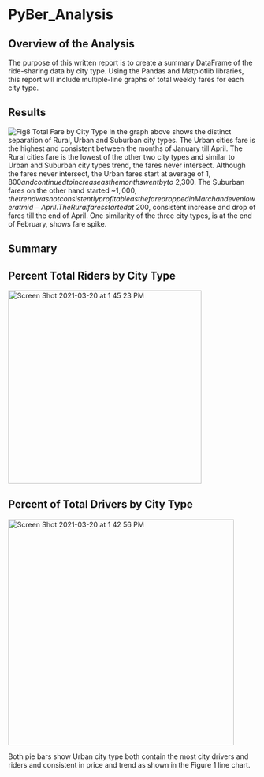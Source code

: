 # PyBer_Analysis
## Overview of the Analysis
The purpose of this written report is to create a summary DataFrame of the ride-sharing data by city type. Using the Pandas and Matplotlib libraries, this report will include multiple-line graphs of total weekly fares for each city type.
## Results 
![Fig8](https://user-images.githubusercontent.com/77812423/111560101-2d392380-8768-11eb-9cfd-5dfe25cff713.png)
Total Fare by City Type
In the graph above shows the distinct separation of Rural, Urban and Suburban city types.  The Urban cities fare is the highest and consistent between the months of January till April.  The Rural cities fare is the lowest of the other two city types and similar to Urban and Suburban city types trend, the fares never intersect.  Although the fares never intersect, the Urban fares start at average of $1,800 and continued to increase as the months went by to ~$2,300.  The Suburban fares on the other hand started ~$1,000, the trend was not consistently profitable as the fare dropped in March and even lower at mid-April.  The Rural fares started at ~$200, consistent increase and drop of fares till the end of April.  One similarity of the three city types, is at the end of February, shows fare spike.
## Summary 
## Percent Total Riders by City Type


<img width="392" alt="Screen Shot 2021-03-20 at 1 45 23 PM" src="https://user-images.githubusercontent.com/77812423/111880545-88466280-8982-11eb-8463-efe4a07f9c66.png">


## Percent of Total Drivers by City Type


<img width="458" alt="Screen Shot 2021-03-20 at 1 42 56 PM" src="https://user-images.githubusercontent.com/77812423/111880478-49b0a800-8982-11eb-94ef-44df046aa15b.png">




Both pie bars show Urban city type both contain the most city drivers and riders and consistent in price and trend as shown in the Figure 1 line chart.
